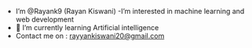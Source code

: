 - I’m @Rayank9 (Rayan Kiswani)
-I’m interested in machine learning and web development 
- 🌱 I’m currently learning Artificial intelligence 
- Contact me on : rayyankiswani20@gmail.com

<!---
Rayank9/Rayank9 is a ✨ special ✨ repository because its `README.md` (this file) appears on your GitHub profile.
You can click the Preview link to take a look at your changes.
--->
